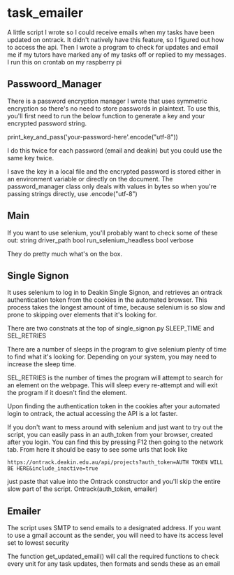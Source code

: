 # task_emailer

A little script I wrote so I could receive emails when my tasks have been updated on ontrack. It didn't natively have this feature, so I figured out how to access the api. 
Then I wrote a program to check for updates and email me if my tutors have marked any of my tasks off or replied to my messages.
I run this on crontab on my raspberry pi

## Passwoord_Manager

There is a password encryption manager I wrote that uses symmetric encryption so there's no need to store passwords in plaintext.
To use this, you'll first need to run the below function to generate a key and your encrypted password string.

print_key_and_pass('your-password-here'.encode("utf-8"))

I do this twice for each password (email and deakin) but you could use the same key twice.

I save the key in a local file and the encrypted password is stored either in an environment variable or directly on the document.
The password_manager class only deals with values in bytes so when you're passing strings directly, use .encode("utf-8")

## Main

If you want to use selenium, you'll probably want to check some of these out:
string driver_path
bool run_selenium_headless
bool verbose

They do pretty much what's on the box.

## Single Signon

It uses selenium to log in to Deakin Single Signon, and retrieves an ontrack authentication token from the cookies in the automated browser.
This process takes the longest amount of time, because selenium is so slow and prone to skipping over elements that it's looking for.

There are two constnats at the top of single_signon.py
SLEEP_TIME and SEL_RETRIES

There are a number of sleeps in the program to give selenium plenty of time to find what it's looking for.
Depending on your system, you may need to increase the sleep time.

SEL_RETRIES is the number of times the program will attempt to search for an element on the webpage. 
This will sleep every re-attempt and will exit the program if it doesn't find the element.

Upon finding the authentication token in the cookies after your automated login to ontrack, the actual accessing the API is a lot faster.

If you don't want to mess around with selenium and just want to try out the script, you can easily pass in an auth_token from your browser, created after you login.
You can find this by pressing F12 then going to the network tab. From here it should be easy to see some urls that look like

	https://ontrack.deakin.edu.au/api/projects?auth_token=AUTH TOKEN WILL BE HERE&include_inactive=true

just paste that value into the Ontrack constructor and you'll skip the entire slow part of the script.
Ontrack(auth_token, emailer)

## Emailer

The script uses SMTP to send emails to a designated address.
If you want to use a gmail account as the sender, you will need to have its access level set to lowest security

The function get_updated_email() will call the required functions to check every unit for any task updates, then formats and sends these as an email



